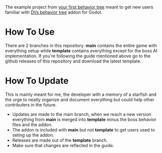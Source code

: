 The example project from [your first behavior tree](https://github.com/DissonantVoid/DVs-Behavior-Tree/blob/main/addons/DVs_behavior_tree/docs/(3)%20your%20first%20behavior%20tree.md) meant to get new users familiar with [DVs behavior tree](https://github.com/DissonantVoid/DVs-Behavior-Tree) addon for Godot.

# How To Use
There are 2 branches in this repository. **main** contains the entire game with everything setup while **template** contains everything except for the boss AI implementation. If you're following the guide mentioned above go to the github releases of this repository and download the latest template.

# How To Update
This is mainly meant for me, the developer with a memory of a starfish and the urge to neatly organize and document everything but could help other contributers in the future.

- Updates are made to the main branch, when we reach a new version everything from **main** is merged into **template** minus the boss behavior files and the addon.
- The addon is included with **main** but not **template** to get users used to seting up the addon.
- Releases are made out of the **template** branch.
- Make sure that changes are reflected in the guide.